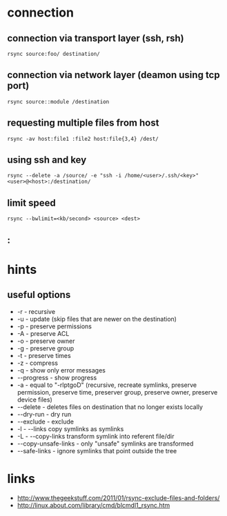 # connection

## connection via transport layer (ssh, rsh)

    rsync source:foo/ destination/

## connection via network layer (deamon using tcp port)

    rsync source::module /destination

## requesting multiple files from host

    rsync -av host:file1 :file2 host:file{3,4} /dest/

## using ssh and key

    rsync --delete -a /source/ -e "ssh -i /home/<user>/.ssh/<key>" <user>@<host>:/destination/

## limit speed

    rsync --bwlimit=<kb/second> <source> <dest>

## :

# hints

## useful options

* -r                    -   recursive
* -u                    -   update (skip files that are newer on the destination)
* -p                    -   preserve permissions
* -A                    -   preserve ACL
* -o                    -   preserve owner
* -g                    -   preserve group
* -t                    -   preserve times
* -z                    -   compress
* -q                    -   show only error messages
* --progress            -   show progress
* -a                    -   equal to "-rlptgoD" (recursive, recreate symlinks, preserve permission, preserve time, preserver group, preserve owner, preserve device files)
* --delete              -   deletes files on destination that no longer exists locally
* --dry-run             -   dry run
* --exclude <directory> -   exclude <directory>
* -l                    -   --links copy symlinks as symlinks
* -L                    -   --copy-links transform symlink into referent file/dir
* --copy-unsafe-links   -   only "unsafe" symlinks are transformed
* --safe-links          -   ignore symlinks that point outside the tree

# links

* http://www.thegeekstuff.com/2011/01/rsync-exclude-files-and-folders/
* http://linux.about.com/library/cmd/blcmdl1_rsync.htm
